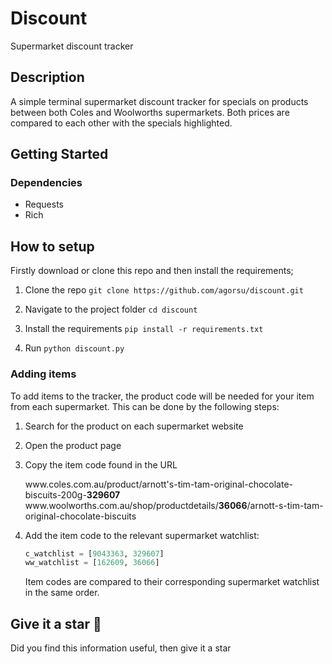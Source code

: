 # Discount
Supermarket discount tracker

## Description
A simple terminal supermarket discount tracker for specials on products between both Coles and Woolworths supermarkets. Both prices are compared to each other with the specials highlighted.

## Getting Started

### Dependencies
* Requests
* Rich

## How to setup
Firstly download or clone this repo and then install the requirements;

1. Clone the repo
`git clone https://github.com/agorsu/discount.git`

2. Navigate to the project folder
`cd discount`

3. Install the requirements
`pip install -r requirements.txt`

4. Run
`python discount.py`

### Adding items
To add items to the tracker, the product code will be needed for your item from each supermarket.
This can be done by the following steps:

1. Search for the product on each supermarket website
2. Open the product page
3. Copy the item code found in the URL

   w<span>ww.c</span>oles.com.au/product/arnott's-tim-tam-original-chocolate-biscuits-200g-<strong>329607</strong>
   w<span>ww.w</span>oolworths.com.au/shop/productdetails/<strong>36066</strong>/arnott-s-tim-tam-original-chocolate-biscuits

5. Add the item code to the relevant supermarket watchlist:

   ```python
   c_watchlist = [9043363, 329607]
   ww_watchlist = [162609, 36066]
   ```

   Item codes are compared to their corresponding supermarket watchlist in the same order.



Give it a star :tada:
---------------------
Did you find this information useful, then give it a star 
